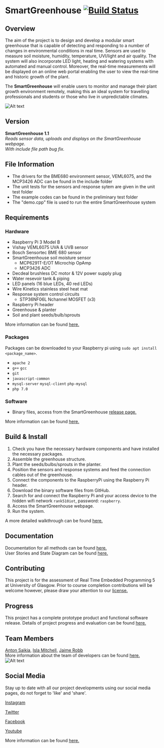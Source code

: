 # SmartGreenhouse   [![Build Status](https://travis-ci.org/Team12-UofG/SmartGreenhouse.svg?branch=master)](https://travis-ci.org/Team12-UofG/SmartGreenhouse)

## Overview
The aim of the project is to design and develop a modular smart greenhouse that is capable of detecting and responding to a number of changes in environmental conditions in real time. Sensors are used to measure soil moisture, humidity, temperature, UVI/light and air quality. The system will also incorporate LED light, heating and watering systems with automated and manual control. Moreover, the real-time measurements will be displayed on an online web portal enabling the user to view the real-time and historic growth of the plant.

The **SmartGreenhouse** will enable users to monitor and manage their plant growth environment remotely, making this an ideal system for travelling professionals and students or those who live in unpredictable climates. 

![Alt text](https://github.com/Team12-UofG/SmartGreenhouse/blob/media/SYSTEM.jpg?raw=true) 

## Version 
**SmartGreenhouse 1.1**  
_Reads sensor data, uploads and displays on the SmartGreenhouse webpage._  
_With include file path bug fix._

## File Information
* The drivers for the BME680 environment sensor, VEML6075, and the MCP3426 ADC can be found in the include folder
* The unit tests for the sensors and response sytem are given in the unit test folder
* The example codes can be found in the preliminary test folder 
* The "demo.cpp" file is used to run the entire SmartGreenhouse system

## Requirements
### Hardware 
* Raspberry Pi 3 Model B 
* Vishay VEML6075 UVA & UVB sensor
* Bosch Sensortec BME 680 sensor 
* SmartGreenhouse soil moisture sensor
     * MCP6291T-E/OT Microchip OpAmp
     * MCP3426 ADC
* Decdeal brushless DC motor & 12V power supply plug 
* Water resevoir tank & piping
* LED panels (16 blue LEDs, 40 red LEDs)
* Wire Kinetics stainless steel heat mat
* Response system control circuits
    * STP36NF06L Nchannel MOSFET (x3)
* Raspberry Pi header
* Greenhouse & planter 
* Soil and plant seeds/bulb/sprouts

More information can be found [here.](https://github.com/Team12-UofG/SmartGreenhouse/wiki/Hardware/ "here.")  

### Packages 
Packages can be downloaded to your Raspberry pi using `sudo apt install <package_name>`.
* `apache 2`
* `g++` `gcc`
* `git`
* `javascript-common` 
* `mysql-server` `mysql-client` `php-mysql`
* `php 7.0`

### Software
* Binary files, access from the SmartGreenhouse [release page.](https://github.com/Team12-UofG/SmartGreenhouse/releases "release page.")  

More information can be found [here.](https://github.com/Team12-UofG/SmartGreenhouse/wiki/Software/ "here.")


## Build & Install   
1. Check you have the necessary hardware components and have installed the necessary packages. 
1. Assemble the greenhouse structure.
1. Plant the seeds/bulbs/sprouts in the planter.
1. Position the sensors and response systems and feed the connection cables out of the greenhouse. 
1. Connect the components to the RaspberryPi using the Raspberry Pi header.
1. Download the binary software files from GitHub.
1. Search for and connect the Raspberry Pi and your access device to the hidden wifi network `rank510iot`, password: `raspberry`.
1. Access the SmartGreenhouse webpage.
1. Run the system.  

A more detailed walkthrough can be found [here.](https://github.com/Team12-UofG/SmartGreenhouse/wiki/Build-and-Install-Guides/ "here.")


## Documentation
Documentation for all methods can be found [here.](https://team12-uofg.github.io/SmartGreenhouse/ "here.")  
User Stories and State Diagram can be found [here.](https://github.com/Team12-UofG/SmartGreenhouse/wiki/User-Stories-and-State-Diagram "here.")

## Contributing 
This project is for the assessment of Real Time Embedded Programming 5 at University of Glasgow. Prior to course completion contributions will be welcome however, please draw your attention to our [license.](LICENSE "license.")

## Progress
This project has a complete prototype product and functional software release. 
Details of project progress and evaluation can be found [here.](https://github.com/Team12-UofG/SmartGreenhouse/wiki/Evaluation/ "here.")

## Team Members
[Anton Saikia,](https://github.com/AntonSaikia) 
[Isla Mitchell,](https://github.com/islasummer)
[Jaime Robb](https://github.com/jaimesrobb)  
More information about the team of developers can be found [here.](https://github.com/Team12-UofG/SmartGreenhouse/wiki/Team-of-Developers "here.")
![Alt text](https://github.com/Team12-UofG/SmartGreenhouse/blob/media/MeetTheTeam.png?raw=true) 

## Social Media
Stay up to date with all our project developments using our social media pages, do not forget to 'like' and 'share'.

[Instagram](https://www.instagram.com/uofg_smartgreenhouse/?hl=en "Instagram")

[Twitter](https://twitter.com/UofG_SmartGreen "Twitter")

[Facebook](https://www.facebook.com/SmartGreenhouse-2309795909300843/?modal=admin_todo_tour "Facebook")

[Youtube](https://www.youtube.com/channel/UCLjnLePXFhfWH4YzIdtP1aw "Youtube")

More information can be found [here.](https://github.com/Team12-UofG/SmartGreenhouse/wiki/Publicity-and-Promotion/ "here.")

